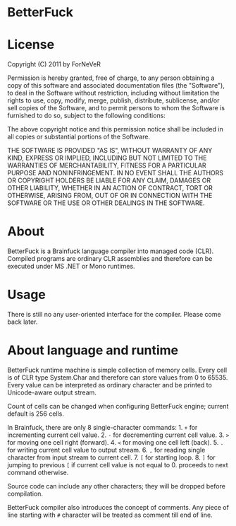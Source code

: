 BetterFuck
==========

License
=======
Copyright (C) 2011 by ForNeVeR

Permission is hereby granted, free of charge, to any person obtaining a copy
of this software and associated documentation files (the "Software"), to deal
in the Software without restriction, including without limitation the rights
to use, copy, modify, merge, publish, distribute, sublicense, and/or sell
copies of the Software, and to permit persons to whom the Software is
furnished to do so, subject to the following conditions:

The above copyright notice and this permission notice shall be included in
all copies or substantial portions of the Software.

THE SOFTWARE IS PROVIDED "AS IS", WITHOUT WARRANTY OF ANY KIND, EXPRESS OR
IMPLIED, INCLUDING BUT NOT LIMITED TO THE WARRANTIES OF MERCHANTABILITY,
FITNESS FOR A PARTICULAR PURPOSE AND NONINFRINGEMENT. IN NO EVENT SHALL THE
AUTHORS OR COPYRIGHT HOLDERS BE LIABLE FOR ANY CLAIM, DAMAGES OR OTHER
LIABILITY, WHETHER IN AN ACTION OF CONTRACT, TORT OR OTHERWISE, ARISING FROM,
OUT OF OR IN CONNECTION WITH THE SOFTWARE OR THE USE OR OTHER DEALINGS IN
THE SOFTWARE.

About
=====
BetterFuck is a Brainfuck language compiler into managed code (CLR). Compiled
programs are ordinary CLR assemblies and therefore can be executed under MS .NET
or Mono runtimes.

Usage
=====
There is still no any user-oriented interface for the compiler. Please come back
later.

About language and runtime
==========================
BetterFuck runtime machine is simple collection of memory cells. Every cell is of
CLR type System.Char and therefore can store values from 0 to 65535. Every value
can be interpreted as ordinary character and be printed to Unicode-aware output
stream.

Count of cells can be changed when configuring BetterFuck engine; current default
is 256 cells.

In Brainfuck, there are only 8 single-character commands:
    1. `+` for incrementing current cell value.
    2. `-` for decrementing current cell value.
    3. `>` for moving one cell right (forward).
    4. `<` for moving one cell left (back).
    5. `.` for writing current cell value to output stream.
    6. `,` for reading single character from input stream to current cell.
    7. `[` for starting loop.
    8. `]` for jumping to previous `[` if current cell value is not equal to 0.
proceeds to next command otherwise.

Source code can include any other characters; they will be dropped before
compilation.

BetterFuck compiler also introduces the concept of comments. Any piece of line
starting with `#` character will be treated as comment till end of line.
